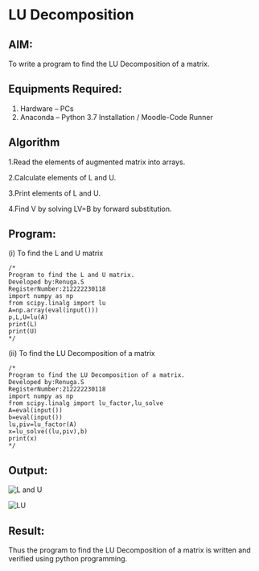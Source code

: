 # LU Decomposition 

## AIM:
To write a program to find the LU Decomposition of a matrix.

## Equipments Required:
1. Hardware – PCs
2. Anaconda – Python 3.7 Installation / Moodle-Code Runner

## Algorithm
1.Read the elements of augmented matrix into arrays.

2.Calculate elements of L and U.

3.Print elements of L and U.

4.Find V by solving LV=B by forward substitution. 

## Program:
(i) To find the L and U matrix
```
/*
Program to find the L and U matrix.
Developed by:Renuga.S 
RegisterNumber:212222230118
import numpy as np
from scipy.linalg import lu
A=np.array(eval(input()))
p,L,U=lu(A)
print(L)
print(U)
*/
```
(ii) To find the LU Decomposition of a matrix
```
/*
Program to find the LU Decomposition of a matrix.
Developed by:Renuga.S 
RegisterNumber:212222230118
import numpy as np
from scipy.linalg import lu_factor,lu_solve
A=eval(input())
b=eval(input())
lu,piv=lu_factor(A)
x=lu_solve((lu,piv),b)
print(x)
*/
```

## Output:
![L and U](https://github.com/RENUGASARAVANAN/LU-Decomposition/assets/119292258/3a5b6db5-020d-4b16-a125-ed03051de9e4)

![LU](https://github.com/RENUGASARAVANAN/LU-Decomposition/assets/119292258/72ed4844-4a10-4d34-9635-574183c5af98)


## Result:
Thus the program to find the LU Decomposition of a matrix is written and verified using python programming.

